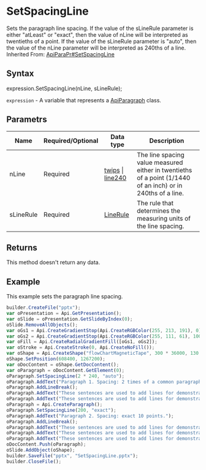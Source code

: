 # SetSpacingLine

Sets the paragraph line spacing. If the value of the sLineRule parameter is either "atLeast" or "exact", then the value of nLine will be interpreted as twentieths of a point. If the value of the sLineRule parameter is "auto", then the value of the nLine parameter will be interpreted as 240ths of a line.
<br>Inherited From: [ApiParaPr#SetSpacingLine](../../ApiParaPr/Methods/SetSpacingLine.md)

## Syntax

expression.SetSpacingLine(nLine, sLineRule);

`expression` - A variable that represents a [ApiParagraph](../ApiParagraph.md) class.

## Parametrs

| **Name** | **Required/Optional** | **Data type** | **Description** |
| ------------- | ------------- | ------------- | ------------- |
| nLine | Required | [twips](../../../Enumerations/twips.md) &#124; [line240](../../../Enumerations/line240.md) | The line spacing value measured either in twentieths of a point (1/1440 of an inch) or in 240ths of a line. |
| sLineRule | Required | [LineRule](../../../Enumerations/LineRule.md) | The rule that determines the measuring units of the line spacing. |

## Returns

This method doesn't return any data.

## Example

This example sets the paragraph line spacing.

```javascript
builder.CreateFile("pptx");
var oPresentation = Api.GetPresentation();
var oSlide = oPresentation.GetSlideByIndex(0);
oSlide.RemoveAllObjects();
var oGs1 = Api.CreateGradientStop(Api.CreateRGBColor(255, 213, 191), 0);
var oGs2 = Api.CreateGradientStop(Api.CreateRGBColor(255, 111, 61), 100000);
var oFill = Api.CreateRadialGradientFill([oGs1, oGs2]);
var oStroke = Api.CreateStroke(0, Api.CreateNoFill());
var oShape = Api.CreateShape("flowChartMagneticTape", 300 * 36000, 130 * 36000, oFill, oStroke);
oShape.SetPosition(608400, 1267200);
var oDocContent = oShape.GetDocContent();
var oParagraph = oDocContent.GetElement(0);
oParagraph.SetSpacingLine(2 * 240, "auto");
oParagraph.AddText("Paragraph 1. Spacing: 2 times of a common paragraph line spacing.");
oParagraph.AddLineBreak();
oParagraph.AddText("These sentences are used to add lines for demonstrative purposes. ");
oParagraph.AddText("These sentences are used to add lines for demonstrative purposes. ");
oParagraph = Api.CreateParagraph();
oParagraph.SetSpacingLine(200, "exact");
oParagraph.AddText("Paragraph 2. Spacing: exact 10 points.");
oParagraph.AddLineBreak();
oParagraph.AddText("These sentences are used to add lines for demonstrative purposes. ");
oParagraph.AddText("These sentences are used to add lines for demonstrative purposes. ");
oParagraph.AddText("These sentences are used to add lines for demonstrative purposes. ");
oDocContent.Push(oParagraph);
oSlide.AddObject(oShape);
builder.SaveFile("pptx", "SetSpacingLine.pptx");
builder.CloseFile();
```